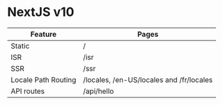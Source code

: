 # NextJS v10


| Feature  | Pages |
| ------------- | ------------- |
| Static  | /  |
| ISR  | /isr  |
| SSR  | /ssr  |
| Locale Path Routing  | /locales, /en-US/locales and /fr/locales  |
| API routes  | /api/hello  |
